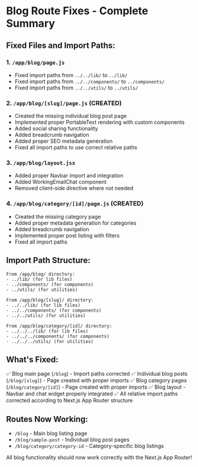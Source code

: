 # Blog Route Fixes - Complete Summary

## Fixed Files and Import Paths:

### 1. `/app/blog/page.js`
- Fixed import paths from `../../lib/` to `../lib/`
- Fixed import paths from `../../components/` to `../components/`
- Fixed import paths from `../../utils/` to `../utils/`

### 2. `/app/blog/[slug]/page.js` (CREATED)
- Created the missing individual blog post page
- Implemented proper PortableText rendering with custom components
- Added social sharing functionality
- Added breadcrumb navigation
- Added proper SEO metadata generation
- Fixed all import paths to use correct relative paths

### 3. `/app/blog/layout.jsx`
- Added proper Navbar import and integration
- Added WorkingEmailChat component
- Removed client-side directive where not needed

### 4. `/app/blog/category/[id]/page.js` (CREATED)
- Created the missing category page
- Added proper metadata generation for categories
- Added breadcrumb navigation
- Implemented proper post listing with filters
- Fixed all import paths

## Import Path Structure:
```
From /app/blog/ directory:
- ../lib/ (for lib files)
- ../components/ (for components)
- ../utils/ (for utilities)

From /app/blog/[slug]/ directory:
- ../../lib/ (for lib files)
- ../../components/ (for components)
- ../../utils/ (for utilities)

From /app/blog/category/[id]/ directory:
- ../../../lib/ (for lib files)
- ../../../components/ (for components)
- ../../../utils/ (for utilities)
```

## What's Fixed:
✅ Blog main page (`/blog`) - Import paths corrected
✅ Individual blog posts (`/blog/[slug]`) - Page created with proper imports
✅ Blog category pages (`/blog/category/[id]`) - Page created with proper imports
✅ Blog layout - Navbar and chat widget properly integrated
✅ All relative import paths corrected according to Next.js App Router structure

## Routes Now Working:
- `/blog` - Main blog listing page
- `/blog/sample-post` - Individual blog post pages
- `/blog/category/category-id` - Category-specific blog listings

All blog functionality should now work correctly with the Next.js App Router!

